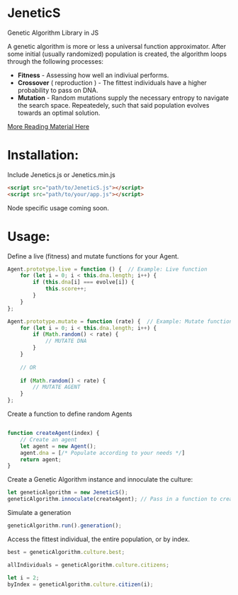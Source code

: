 # JeneticS
Genetic Algorithm Library in JS

A genetic algorithm is more or less a universal function approximator.  After some initial (usually randomized) population is created, the algorithm loops through the following processes:
* __Fitness__ - Assessing how well an indiviual performs.
* __Crossover__ ( reproduction ) - The fittest individuals have a higher probability to pass on DNA.
* __Mutation__ - Random mutations supply the necessary entropy to navigate the search space.
Repeatedely, such that said population evolves towards an optimal solution.

[More Reading Material Here](https://en.wikipedia.org/wiki/Genetic_algorithm)

# Installation:
Include Jenetics.js or Jenetics.min.js
```html
<script src="path/to/JeneticS.js"></script>
<script src="path/to/your/app.js"></script>
```

Node specific usage coming soon.

# Usage:
Define a live (fitness) and mutate functions for your Agent.
```javascript
Agent.prototype.live = function () {  // Example: Live function
    for (let i = 0; i < this.dna.length; i++) {
        if (this.dna[i] === evolve[i]) {
            this.score++;
        }
    }
};

Agent.prototype.mutate = function (rate) {  // Example: Mutate function
    for (let i = 0; i < this.dna.length; i++) {
        if (Math.random() < rate) {
            // MUTATE DNA
        }
    }
    
    // OR
    
    if (Math.random() < rate) {
        // MUTATE AGENT
    }
};
```

Create a function to define random Agents

```javascript

function createAgent(index) {
    // Create an agent
    let agent = new Agent();
    agent.dna = [/* Populate according to your needs */]
    return agent;
}
```

Create a Genetic Algorithm instance and innoculate the culture:
```javascript
let geneticAlgorithm = new JeneticS();
geneticAlgorithm.innoculate(createAgent); // Pass in a function to create a random Agent
```

Simulate a generation
```javascript
geneticAlgorithm.run().generation();
```

Access the fittest individual, the entire population, or by index.
```javascript
best = geneticAlgorithm.culture.best;

allIndividuals = geneticAlgorithm.culture.citizens;

let i = 2;
byIndex = geneticAlgorithm.culture.citizen(i);
```
